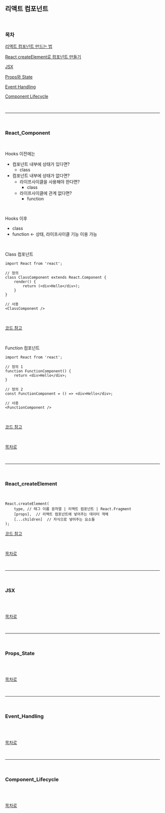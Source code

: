 ## 리액트 컴포넌트

<br />

### 목차

[리액트 컴포넌트 만드는 법](#React_Component)

[React createElement로 컴포넌트 만들기](#React_createElement)

[JSX](#JSX)

[Props와 State](#Props_State)

[Event Handling](#Event_Handling)

[Component Lifecycle](#Component_Lifecycle)

<br />

---

<br />

### React_Component

<br />

Hooks 이전에는

* 컴포넌트 내부에 상태가 있다면?
  * class
* 컴포넌트 내부에 상태가 없다면?
  * 라이프사이클을 사용해야 한다면?
    * class
  * 라이프사이클에 관계 없다면?
    * function

<br />

Hooks 이후

* class
* function <- 상태, 라이프사이클 기능 이용 가능

<br />

Class 컴포넌트

```react
import React from 'react';

// 정의
class ClassComponent extends React.Component {
    render() {
        return (<div>Hello</div>);
    }
}

// 사용
<ClassComponent />
```

<br />

[코드 참고](./what-is-react/index.html)

<br />

Function 컴포넌트

```React
import React from 'react';

// 정의 1
function FunctionComponent() {
    return <div>Hello</div>;
}

// 정의 2
const FunctionComponent = () => <div>Hello</div>;

// 사용
<FunctionComponent />
```

<br />

[코드 참고](./what-is-react/index.html)

<br />

[목차로](#목차)

<br />

---

<br />

### React_createElement

<br />

```react
React.createElement(
	type, // 태그 이름 문자열 | 리액트 컴포넌트 | React.Fragment
    [props],  // 리액트 컴포넌트에 넣어주는 데이터 객체
    [...children]  // 자식으로 넣어주는 요소들
);
```

[코드 참고](./react-createElement/index.html)

<br />

[목차로](#목차)

<br />

---

<br />

### JSX

<br />



<br />

[목차로](#목차)

<br />

---

<br />

### Props_State

<br />



<br />

[목차로](#목차)

<br />

---

<br />

### Event_Handling

<br />



<br />

[목차로](#목차)

<br />

---

<br />

### Component_Lifecycle

<br />



<br />

[목차로](#목차)

<br />

